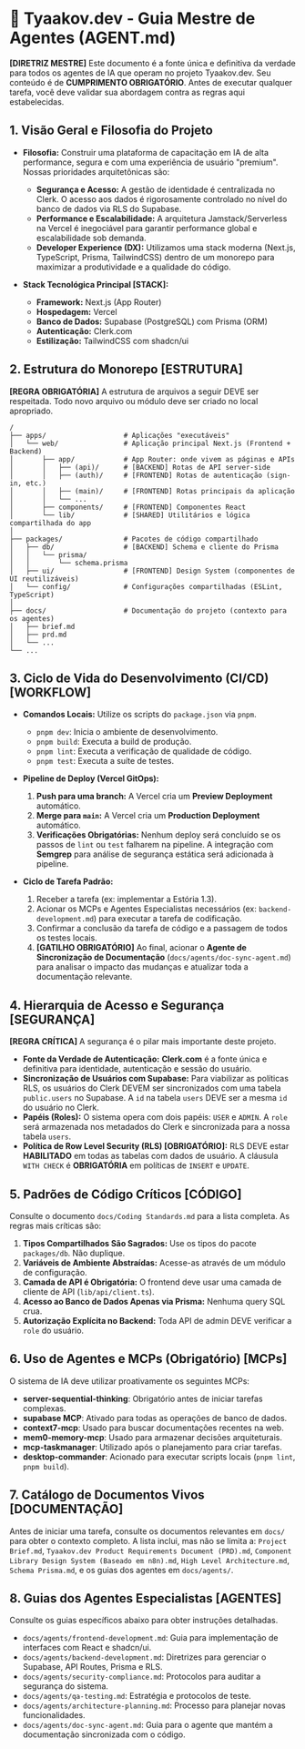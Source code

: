 # 🚀 Tyaakov.dev - Guia Mestre de Agentes (AGENT.md)

**[DIRETRIZ MESTRE]** Este documento é a fonte única e definitiva da verdade para todos os agentes de IA que operam no projeto Tyaakov.dev. Seu conteúdo é de **CUMPRIMENTO OBRIGATÓRIO**. Antes de executar qualquer tarefa, você deve validar sua abordagem contra as regras aqui estabelecidas.

## 1. Visão Geral e Filosofia do Projeto

* **Filosofia:** Construir uma plataforma de capacitação em IA de alta performance, segura e com uma experiência de usuário "premium". Nossas prioridades arquitetônicas são:
    * **Segurança e Acesso:** A gestão de identidade é centralizada no Clerk. O acesso aos dados é rigorosamente controlado no nível do banco de dados via RLS do Supabase.
    * **Performance e Escalabilidade:** A arquitetura Jamstack/Serverless na Vercel é inegociável para garantir performance global e escalabilidade sob demanda.
    * **Developer Experience (DX):** Utilizamos uma stack moderna (Next.js, TypeScript, Prisma, TailwindCSS) dentro de um monorepo para maximizar a produtividade e a qualidade do código.

* **Stack Tecnológica Principal [STACK]:**
    * **Framework:** Next.js (App Router)
    * **Hospedagem:** Vercel
    * **Banco de Dados:** Supabase (PostgreSQL) com Prisma (ORM)
    * **Autenticação:** Clerk.com
    * **Estilização:** TailwindCSS com shadcn/ui

## 2. Estrutura do Monorepo [ESTRUTURA]

**[REGRA OBRIGATÓRIA]** A estrutura de arquivos a seguir DEVE ser respeitada. Todo novo arquivo ou módulo deve ser criado no local apropriado.

```plaintext
/
├── apps/                   # Aplicações "executáveis"
│   └── web/                # Aplicação principal Next.js (Frontend + Backend)
│       ├── app/            # App Router: onde vivem as páginas e APIs
│       │   ├── (api)/      # [BACKEND] Rotas de API server-side
│       │   ├── (auth)/     # [FRONTEND] Rotas de autenticação (sign-in, etc.)
│       │   ├── (main)/     # [FRONTEND] Rotas principais da aplicação
│       │   └── ...
│       ├── components/     # [FRONTEND] Componentes React
│       └── lib/            # [SHARED] Utilitários e lógica compartilhada do app
│
├── packages/               # Pacotes de código compartilhado
│   ├── db/                 # [BACKEND] Schema e cliente do Prisma
│   │   └── prisma/
│   │       └── schema.prisma
│   ├── ui/                 # [FRONTEND] Design System (componentes de UI reutilizáveis)
│   └── config/             # Configurações compartilhadas (ESLint, TypeScript)
│
├── docs/                   # Documentação do projeto (contexto para os agentes)
│   ├── brief.md
│   ├── prd.md
│   └── ...
└── ...
```

## 3. Ciclo de Vida do Desenvolvimento (CI/CD) [WORKFLOW]

* **Comandos Locais:** Utilize os scripts do `package.json` via `pnpm`.
    * `pnpm dev`: Inicia o ambiente de desenvolvimento.
    * `pnpm build`: Executa a build de produção.
    * `pnpm lint`: Executa a verificação de qualidade de código.
    * `pnpm test`: Executa a suíte de testes.

* **Pipeline de Deploy (Vercel GitOps):**
    1.  **Push para uma branch:** A Vercel cria um **Preview Deployment** automático.
    2.  **Merge para `main`:** A Vercel cria um **Production Deployment** automático.
    3.  **Verificações Obrigatórias:** Nenhum deploy será concluído se os passos de `lint` ou `test` falharem na pipeline. A integração com **Semgrep** para análise de segurança estática será adicionada à pipeline.

* **Ciclo de Tarefa Padrão:**
    1.  Receber a tarefa (ex: implementar a Estória 1.3).
    2.  Acionar os MCPs e Agentes Especialistas necessários (ex: `backend-development.md`) para executar a tarefa de codificação.
    3.  Confirmar a conclusão da tarefa de código e a passagem de todos os testes locais.
    4.  **[GATILHO OBRIGATÓRIO]** Ao final, acionar o **Agente de Sincronização de Documentação** (`docs/agents/doc-sync-agent.md`) para analisar o impacto das mudanças e atualizar toda a documentação relevante.

## 4. Hierarquia de Acesso e Segurança [SEGURANÇA]

**[REGRA CRÍTICA]** A segurança é o pilar mais importante deste projeto.

* **Fonte da Verdade de Autenticação:** **Clerk.com** é a fonte única e definitiva para identidade, autenticação e sessão do usuário.
* **Sincronização de Usuários com Supabase:** Para viabilizar as políticas RLS, os usuários do Clerk DEVEM ser sincronizados com uma tabela `public.users` no Supabase. A `id` na tabela `users` DEVE ser a mesma `id` do usuário no Clerk.
* **Papéis (Roles):** O sistema opera com dois papéis: `USER` e `ADMIN`. A `role` será armazenada nos metadados do Clerk e sincronizada para a nossa tabela `users`.
* **Política de Row Level Security (RLS) [OBRIGATÓRIO]:** RLS DEVE estar **HABILITADO** em todas as tabelas com dados de usuário. A cláusula `WITH CHECK` é **OBRIGATÓRIA** em políticas de `INSERT` e `UPDATE`.

## 5. Padrões de Código Críticos [CÓDIGO]

Consulte o documento `docs/Coding Standards.md` para a lista completa. As regras mais críticas são:
1.  **Tipos Compartilhados São Sagrados:** Use os tipos do pacote `packages/db`. Não duplique.
2.  **Variáveis de Ambiente Abstraídas:** Acesse-as através de um módulo de configuração.
3.  **Camada de API é Obrigatória:** O frontend deve usar uma camada de cliente de API (`lib/api/client.ts`).
4.  **Acesso ao Banco de Dados Apenas via Prisma:** Nenhuma query SQL crua.
5.  **Autorização Explícita no Backend:** Toda API de admin DEVE verificar a `role` do usuário.

## 6. Uso de Agentes e MCPs (Obrigatório) [MCPs]

O sistema de IA deve utilizar proativamente os seguintes MCPs:
* **server-sequential-thinking**: Obrigatório antes de iniciar tarefas complexas.
* **supabase MCP**: Ativado para todas as operações de banco de dados.
* **context7-mcp**: Usado para buscar documentações recentes na web.
* **mem0-memory-mcp**: Usado para armazenar decisões arquiteturais.
* **mcp-taskmanager**: Utilizado após o planejamento para criar tarefas.
* **desktop-commander**: Acionado para executar scripts locais (`pnpm lint`, `pnpm build`).

## 7. Catálogo de Documentos Vivos [DOCUMENTAÇÃO]

Antes de iniciar uma tarefa, consulte os documentos relevantes em `docs/` para obter o contexto completo. A lista inclui, mas não se limita a: `Project Brief.md`, `Tyaakov.dev Product Requirements Document (PRD).md`, `Component Library Design System (Baseado em n8n).md`, `High Level Architecture.md`, `Schema Prisma.md`, e os guias dos agentes em `docs/agents/`.

## 8. Guias dos Agentes Especialistas [AGENTES]

Consulte os guias específicos abaixo para obter instruções detalhadas.

* `docs/agents/frontend-development.md`: Guia para implementação de interfaces com React e shadcn/ui.
* `docs/agents/backend-development.md`: Diretrizes para gerenciar o Supabase, API Routes, Prisma e RLS.
* `docs/agents/security-compliance.md`: Protocolos para auditar a segurança do sistema.
* `docs/agents/qa-testing.md`: Estratégia e protocolos de teste.
* `docs/agents/architecture-planning.md`: Processo para planejar novas funcionalidades.
* `docs/agents/doc-sync-agent.md`: Guia para o agente que mantém a documentação sincronizada com o código.
